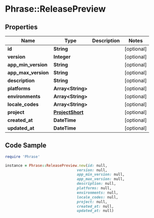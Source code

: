# Phrase::ReleasePreview

## Properties

Name | Type | Description | Notes
------------ | ------------- | ------------- | -------------
**id** | **String** |  | [optional] 
**version** | **Integer** |  | [optional] 
**app_min_version** | **String** |  | [optional] 
**app_max_version** | **String** |  | [optional] 
**description** | **String** |  | [optional] 
**platforms** | **Array&lt;String&gt;** |  | [optional] 
**environments** | **Array&lt;String&gt;** |  | [optional] 
**locale_codes** | **Array&lt;String&gt;** |  | [optional] 
**project** | [**ProjectShort**](ProjectShort.md) |  | [optional] 
**created_at** | **DateTime** |  | [optional] 
**updated_at** | **DateTime** |  | [optional] 

## Code Sample

```ruby
require 'Phrase'

instance = Phrase::ReleasePreview.new(id: null,
                                 version: null,
                                 app_min_version: null,
                                 app_max_version: null,
                                 description: null,
                                 platforms: null,
                                 environments: null,
                                 locale_codes: null,
                                 project: null,
                                 created_at: null,
                                 updated_at: null)
```


